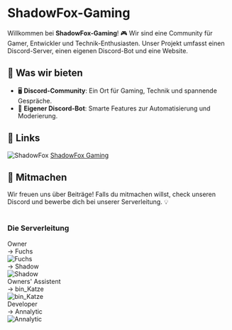# ShadowFox-Gaming

Willkommen bei **ShadowFox-Gaming**! 🎮 Wir sind eine Community für Gamer, Entwickler und Technik-Enthusiasten. Unser Projekt umfasst einen Discord-Server, einen eigenen Discord-Bot und eine Website.

## 🌟 Was wir bieten
- 🖥 **Discord-Community**: Ein Ort für Gaming, Technik und spannende Gespräche.
- 🤖 **Eigener Discord-Bot**: Smarte Features zur Automatisierung und Moderierung.
<!-- - 🌐 **Website**: Infos, News und mehr rund um unsere Community. -->

## 🔗 Links
![ShadowFox](https://github.com/ShadowFox-Gaming/Discordbot-shadowFox/blob/main/.github/assets/ShadowFox.png) [ShadowFox Gaming](https://discord.gg/Vm7nVeDYVP) <br />
<!-- - 🛠 [Unsere Repositories](https://github.com/ShadowFox-Gaming)
- 🌍 [Unsere Website](https://shadowfox-gaming.com) *(Falls vorhanden)* -->

## 🚀 Mitmachen
Wir freuen uns über Beiträge! Falls du mitmachen willst, check unseren Discord und bewerbe dich bei unserer Serverleitung. 💡
<br /><br />
### Die Serverleitung
Owner <br />
-> Fuchs <br />
![Fuchs](https://github.com/ShadowFox-Gaming/Discordbot-shadowFox/blob/main/.github/assets/Fuchs.png) <br />
-> Shadow <br />
![Shadow](https://github.com/ShadowFox-Gaming/Discordbot-shadowFox/blob/main/.github/assets/Shadow.png) <br />
Owners' Assistent <br />
-> bin_Katze <br />
![bin_Katze](https://github.com/ShadowFox-Gaming/Discordbot-shadowFox/blob/main/.github/assets/binKatze.png) <br />
Developer <br />
-> Annalytic <br />
![Annalytic](https://github.com/ShadowFox-Gaming/Discordbot-shadowFox/blob/main/.github/assets/Annalytic.png)
